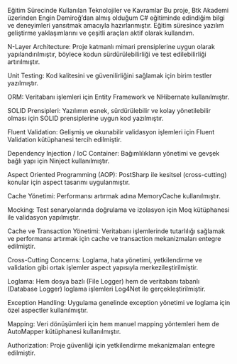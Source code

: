 Eğitim Sürecinde Kullanılan Teknolojiler ve Kavramlar
Bu proje, Btk Akademi üzerinden Engin Demiroğ’dan almış olduğum C# eğitiminde edindiğim bilgi ve deneyimleri yansıtmak amacıyla hazırlanmıştır. Eğitim süresince yazılım geliştirme yaklaşımlarını ve çeşitli araçları aktif olarak kullandım.

N-Layer Architecture: Proje katmanlı mimari prensiplerine uygun olarak yapılandırılmıştır, böylece kodun sürdürülebilirliği ve test edilebilirliği artırılmıştır.

Unit Testing: Kod kalitesini ve güvenilirliğini sağlamak için birim testler yazılmıştır.

ORM: Veritabanı işlemleri için Entity Framework ve NHibernate kullanılmıştır.

SOLID Prensipleri: Yazılımın esnek, sürdürülebilir ve kolay yönetilebilir olması için SOLID prensiplerine uygun kod yazılmıştır.

Fluent Validation: Gelişmiş ve okunabilir validasyon işlemleri için Fluent Validation kütüphanesi tercih edilmiştir.

Dependency Injection / IoC Container: Bağımlılıkların yönetimi ve gevşek bağlı yapı için Ninject kullanılmıştır.

Aspect Oriented Programming (AOP): PostSharp ile kesitsel (cross-cutting) konular için aspect tasarımı uygulanmıştır.

Cache Yönetimi: Performansı artırmak adına MemoryCache kullanılmıştır.

Mocking: Test senaryolarında doğrulama ve izolasyon için Moq kütüphanesi ile validasyon yapılmıştır.

Cache ve Transaction Yönetimi: Veritabanı işlemlerinde tutarlılığı sağlamak ve performansı artırmak için cache ve transaction mekanizmaları entegre edilmiştir.

Cross-Cutting Concerns: Loglama, hata yönetimi, yetkilendirme ve validation gibi ortak işlemler aspect yapısıyla merkezileştirilmiştir.

Loglama: Hem dosya bazlı (File Logger) hem de veritabanı tabanlı (Database Logger) loglama işlemleri Log4Net ile gerçekleştirilmiştir.

Exception Handling: Uygulama genelinde exception yönetimi ve loglama için özel aspectler kullanılmıştır.

Mapping: Veri dönüşümleri için hem manuel mapping yöntemleri hem de AutoMapper kütüphanesi kullanılmıştır.

Authorization: Proje güvenliği için yetkilendirme mekanizmaları entegre edilmiştir.

